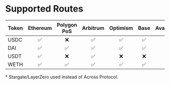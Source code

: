 # Supported Routes

| Token | Ethereum | Polygon PoS | Arbitrum | Optimism | Base   | Avalanche | Fantom | Mantle | BNB | Kava | zksync |
| :---  | :----:   | :----:      | :----:   | :----:   | :----: | :-------: | :----: | :----: | :-: | :--: | :----: |
| USDC  | ✅       | ❌          | ✅       | ✅       | ✅     | *✅      | *✅    | *✅    | ❌  | ❌  | ❌     |
| DAI   | ✅       | ✅          | ✅       | ✅       | ✅     | ❌       | ❌     | ❌     | ❌  | ❌  | ✅     |
| USDT  | ✅       | ❌          | ✅       | ❌       | ❌     | *✅      | ❌     | *✅    | *✅ | *✅ | ❌     |
| WETH  | ✅       | ✅          | ✅       | ✅       | ✅     | ❌       | ❌     | ❌     | ❌  | ❌  | ✅     |

\* Stargate/LayerZero used instead of Across Protocol.
